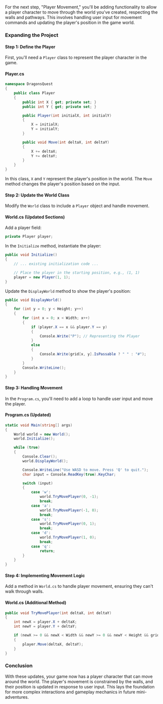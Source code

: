 For the next step, "Player Movement," you'll be adding functionality to allow a player character to move through the world you've created, respecting the walls and pathways. This involves handling user input for movement commands and updating the player's position in the game world.

### Expanding the Project

#### Step 1: Define the Player

First, you'll need a `Player` class to represent the player character in the game.

#### Player.cs

```csharp
namespace DragonsQuest
{
    public class Player
    {
        public int X { get; private set; }
        public int Y { get; private set; }

        public Player(int initialX, int initialY)
        {
            X = initialX;
            Y = initialY;
        }

        public void Move(int deltaX, int deltaY)
        {
            X += deltaX;
            Y += deltaY;
        }
    }
}
```

In this class, `X` and `Y` represent the player's position in the world. The `Move` method changes the player's position based on the input.

#### Step 2: Update the World Class

Modify the `World` class to include a `Player` object and handle movement.

#### World.cs (Updated Sections)

Add a player field:

```csharp
private Player player;
```

In the `Initialize` method, instantiate the player:

```csharp
public void Initialize()
{
    // ... existing initialization code ...

    // Place the player in the starting position, e.g., (1, 1)
    player = new Player(1, 1);
}
```

Update the `DisplayWorld` method to show the player's position:

```csharp
public void DisplayWorld()
{
    for (int y = 0; y < Height; y++)
    {
        for (int x = 0; x < Width; x++)
        {
            if (player.X == x && player.Y == y)
            {
                Console.Write("P"); // Representing the Player
            }
            else
            {
                Console.Write(grid[x, y].IsPassable ? " " : "#");
            }
        }
        Console.WriteLine();
    }
}
```

#### Step 3: Handling Movement

In the `Program.cs`, you'll need to add a loop to handle user input and move the player.

#### Program.cs (Updated)

```csharp
static void Main(string[] args)
{
    World world = new World();
    world.Initialize();

    while (true)
    {
        Console.Clear();
        world.DisplayWorld();

        Console.WriteLine("Use WASD to move. Press 'Q' to quit.");
        char input = Console.ReadKey(true).KeyChar;

        switch (input)
        {
            case 'w':
                world.TryMovePlayer(0, -1);
                break;
            case 'a':
                world.TryMovePlayer(-1, 0);
                break;
            case 's':
                world.TryMovePlayer(0, 1);
                break;
            case 'd':
                world.TryMovePlayer(1, 0);
                break;
            case 'q':
                return;
        }
    }
}
```

#### Step 4: Implementing Movement Logic

Add a method in `World.cs` to handle player movement, ensuring they can't walk through walls.

#### World.cs (Additional Method)

```csharp
public void TryMovePlayer(int deltaX, int deltaY)
{
    int newX = player.X + deltaX;
    int newY = player.Y + deltaY;

    if (newX >= 0 && newX < Width && newY >= 0 && newY < Height && grid[newX, newY].IsPassable)
    {
        player.Move(deltaX, deltaY);
    }
}
```

### Conclusion

With these updates, your game now has a player character that can move around the world. The player's movement is constrained by the walls, and their position is updated in response to user input. This lays the foundation for more complex interactions and gameplay mechanics in future mini-adventures.